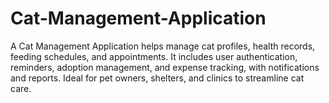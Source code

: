# Cat-Management-Application
A Cat Management Application helps manage cat profiles, health records, feeding schedules, and appointments. It includes user authentication, reminders, adoption management, and expense tracking, with notifications and reports. Ideal for pet owners, shelters, and clinics to streamline cat care.
